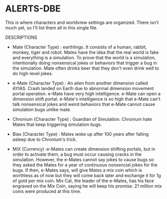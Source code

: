 # ALERTS-DBE
This is where characters and worldview settings are organized.
There isn't much yet, so I'll list them all in this single file.

DESCRIPTIONS
- Mate (Character Type)
: earthlings. It consists of a human, rabbit, monkey, tiger and robot.
Mates have the idea that the real world is fake and everything is a simulation. 
To prove that the world is a simulation, intentionally doing nonsensical jokes or behaviors that trigger a bug in the simulation. 
Mate often drinks beer that they don't even drink well to do high-level jokes.


- e-Mate  (Character Type)
: An alien from another dimension called AYIAS.
Crash landed on Earth due to abnormal dimension movement portal operation.
e-Mate have very high intelligence.
e-Mate can open a dimension shift portal.
e-Mate's intelligence is so high that e-Mate can't talk nonsensical jokes and weird behaviors that e-Mate cannot cause simulation bugs unlike mate.


- Chronium (Character Type)
: Guardian of Simulation.
Chronium hate Mates that keep triggering simulation bugs.


- Bias  (Character Type)
: Mates woke up after 100 years after falling asleep due to Chronium's trick.

- MIX (Currency)
:e-Mates can create dimension shifting portals, but in order to activate them, a bug must occur causing cracks in the simulation. However, the e-Mates cannot say jokes to cause bugs so they asked the Mates for a year of continuous nonsencial jokes for the bugs. 
If then, e-Mates says, will give Mates a mix coin which is worthless as of now but they will come back later and exchange it for 1g of gold per mix coin. Mix Cat, the leader of the e-Mates, has his face engraved on the Mix Coin, saying he will keep his promise. 21 million mix coins were produced at this time.
